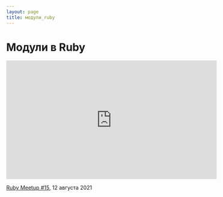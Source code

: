 ```yaml
---
layout: page
title: модули_ruby
---
```

# Модули в Ruby

<iframe width="560" height="315" src="https://www.youtube.com/embed/pSHy0FGla6Q" title="YouTube video player" frameborder="0" allow="accelerometer; autoplay; clipboard-write; encrypted-media; gyroscope; picture-in-picture" allowfullscreen></iframe>

[Ruby Meetup #15](https://meetups.evrone.ru/ruby-meetup-no15-moskva), 12 августа 2021
